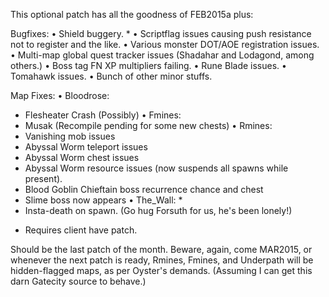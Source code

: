 

This optional patch has all the goodness of FEB2015a plus:

Bugfixes:
• Shield buggery. *
• Scriptflag issues causing push resistance not to register and the like.
• Various monster DOT/AOE registration issues.
• Multi-map global quest tracker issues (Shadahar and Lodagond, among others.)
• Boss tag FN XP multipliers failing.
• Rune Blade issues.
• Tomahawk issues.
• Bunch of other minor stuffs.

Map Fixes:
• Bloodrose:
- Flesheater Crash (Possibly)
• Fmines:
- Musak (Recompile pending for some new chests)
• Rmines:
- Vanishing mob issues
- Abyssal Worm teleport issues
- Abyssal Worm chest issues
- Abyssal Worm resource issues (now suspends all spawns while present).
- Blood Goblin Chieftain boss recurrence chance and chest
- Slime boss now appears
• The_Wall: *
- Insta-death on spawn. (Go hug Forsuth for us, he's been lonely!)

* Requires client have patch.

Should be the last patch of the month. Beware, again, come MAR2015, or whenever the next patch is ready, Rmines, Fmines, and Underpath will be hidden-flagged maps, as per Oyster's demands. (Assuming I can get this darn Gatecity source to behave.) 